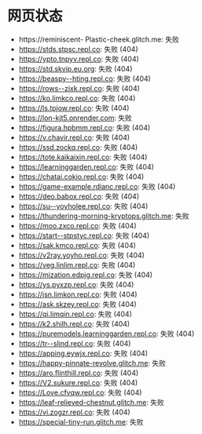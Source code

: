 # 网页状态
- https://reminiscent- Plastic-cheek.glitch.me: 失败
- https://stds.stpsc.repl.co: 失败 (404)
- https://ypto.tnpyv.repl.co: 失败 (404)
- https://std.skvip.eu.org: 失败 (404)
- https://beaspy--hting.repl.co: 失败 (404)
- https://rows--zixk.repl.co: 失败 (404)
- https://ko.limkco.repl.co: 失败 (404)
- https://ls.tpjow.repl.co: 失败 (404)
- https://lon-kjt5.onrender.com: 失败
- https://figura.hpbmm.repl.co: 失败 (404)
- https://v.chavir.repl.co: 失败 (404)
- https://ssd.zockq.repl.co: 失败 (404)
- https://tote.kaikaixin.repl.co: 失败 (404)
- https://learninggarden.repl.co: 失败 (404)
- https://chatai.cokio.repl.co: 失败 (404)
- https://game-example.rdianc.repl.co: 失败 (404)
- https://deo.babox.repl.co: 失败 (404)
- https://su--yoyholee.repl.co: 失败 (404)
- https://thundering-morning-kryptops.glitch.me: 失败
- https://moo.zxco.repl.co: 失败 (404)
- https://start--stpstyc.repl.co: 失败 (404)
- https://sak.kmco.repl.co: 失败 (404)
- https://v2ray.yoyho.repl.co: 失败 (404)
- https://veg.linlim.repl.co: 失败 (404)
- https://mization.edpjg.repl.co: 失败 (404)
- https://ys.pyxzp.repl.co: 失败 (404)
- https://jsn.limkon.repl.co: 失败 (404)
- https://ask.skzey.repl.co: 失败 (404)
- https://qi.limqin.repl.co: 失败 (404)
- https://k2.shilh.repl.co: 失败 (404)
- https://puremodels.learninggarden.repl.co: 失败 (404)
- https://tr--slind.repl.co: 失败 (404)
- https://apping.eywjx.repl.co: 失败 (404)
- https://happy-pinnate-revolve.glitch.me: 失败
- https://aro.flinthill.repl.co: 失败 (404)
- https://V2.sukure.repl.co: 失败 (404)
- https://Love.cfvqw.repl.co: 失败 (404)
- https://leaf-relieved-chestnut.glitch.me: 失败
- https://vi.zogzr.repl.co: 失败 (404)
- https://special-tiny-run.glitch.me: 失败
